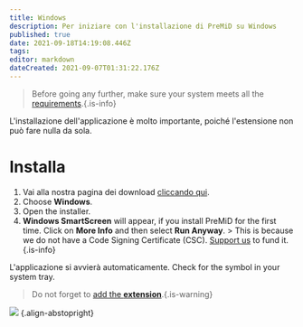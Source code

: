 ```yaml
---
title: Windows
description: Per iniziare con l'installazione di PreMiD su Windows
published: true
date: 2021-09-18T14:19:08.446Z
tags: 
editor: markdown
dateCreated: 2021-09-07T01:31:22.176Z
---
```


> Before going any further, make sure your system meets all the [requirements](/install/requirements).{.is-info}

L'installazione dell'applicazione è molto importante, poiché l'estensione non può fare nulla da sola.

# Installa
1. Vai alla nostra pagina dei download [cliccando qui](https://premid.app/downloads).
2. Choose **Windows**.
3. Open the installer.
4. **Windows SmartScreen** will appear, if you install PreMiD for the first time. Click on **More Info** and then select **Run Anyway**. > This is because we do not have a Code Signing Certificate (CSC). [Support us](https://www.patreon.com/Timeraa) to fund it.{.is-info}

L'applicazione si avvierà automaticamente. Check for the symbol in your system tray.

> Do not forget to [add the **extension**](/install).{.is-warning}

![](https://a.icons8.com/djxbtnYm/GBjHDS/svg.svg) {.align-abstopright}